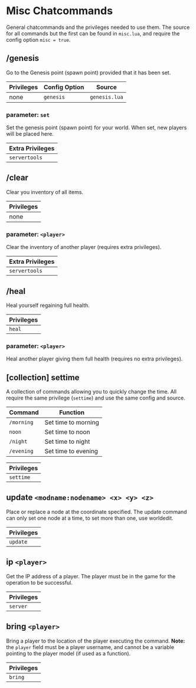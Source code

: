 # Misc Chatcommands
General chatcommands and the privileges needed to use them. The source for all commands but the first can be found in `misc.lua`, and require the config option `misc = true`.

## /genesis
Go to the Genesis point (spawn point) provided that it has been set.

| Privileges | Config Option | Source        |
| ---------- | ------------- | ------------- |
| none       | `genesis`     | `genesis.lua` |

### parameter: `set`
Set the genesis point (spawn point) for your world. When set, new players will be placed here.

| Extra Privileges |
| ---------------- |
| `servertools`    |

## /clear
Clear you inventory of all items.

| Privileges |
| ---------- |
| none       |

### parameter: `<player>`
Clear the inventory of another player (requires extra privileges).

| Extra Privileges |
| ---------------- |
| `servertools`    |

## /heal
Heal yourself regaining full health.

| Privileges |
| ---------- |
| `heal`     |

### parameter: `<player>`
Heal another player giving them full health (requires no extra privileges).

## [collection] settime
A collection of commands allowing you to quickly change the time. All require the same privilege (`settime`) and use the same config and source.

| Command | Function|
| ------- | --------|
| `/morning` | Set time to morning |
| `noon` | Set time to noon |
| `/night` | Set time to night |
| `/evening` | Set time to evening |

| Privileges|
| ----------|
| `settime` |

## update `<modname:nodename> <x> <y> <z>`
Place or replace a node at the coordinate specified. The update command can only set one node at a time, to set more than one, use worldedit.

| Privileges |
| ---------- |
| `update`   |

## ip `<player>`
Get the IP address of a player. The player must be in the game for the operation to be successful.

| Privileges |
| ---------- |
| `server`   |

## bring `<player>`
Bring a player to the location of the player executing the command. **Note:** the `player` field must be a player username, and cannot be a variable pointing to the player model (if used as a function).

| Privileges |
| ---------- |
| `bring`    |